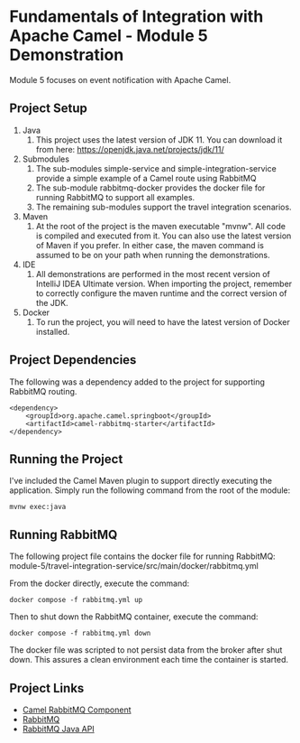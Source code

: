 # Fundamentals of Integration with Apache Camel - Module 5 Demonstration

Module 5 focuses on event notification with Apache Camel.  

## Project Setup

1. Java
    1. This project uses the latest version of JDK 11. You can download it from here: https://openjdk.java.net/projects/jdk/11/
2. Submodules
    1. The sub-modules simple-service and simple-integration-service provide a simple example of a Camel route using RabbitMQ
    2. The sub-module rabbitmq-docker provides the docker file for running RabbitMQ to support all examples. 
    3. The remaining sub-modules support the travel integration scenarios. 
3. Maven
    1. At the root of the project is the maven executable "mvnw". All code is compiled and executed from it. You can also use the latest version of Maven if you prefer. In either case, the maven command is assumed to be on your path when running the demonstrations.
4. IDE
    1. All demonstrations are performed in the most recent version of IntelliJ IDEA Ultimate version. When importing the project, remember to correctly configure the maven runtime and the correct version of the JDK.
5. Docker
   1. To run the project, you will need to have the latest version of Docker installed. 

## Project Dependencies

The following was a dependency added to the project for supporting RabbitMQ routing. 

```
<dependency>
    <groupId>org.apache.camel.springboot</groupId>
    <artifactId>camel-rabbitmq-starter</artifactId>
</dependency>
```

## Running the Project

I've included the Camel Maven plugin to support directly executing the application. Simply run the following command from the root of the module:

```
mvnw exec:java
```

## Running RabbitMQ

The following project file contains the docker file for running RabbitMQ: module-5/travel-integration-service/src/main/docker/rabbitmq.yml

From the docker directly, execute the command:

```
docker compose -f rabbitmq.yml up
```

Then to shut down the RabbitMQ container, execute the command:

```
docker compose -f rabbitmq.yml down
```

The docker file was scripted to not persist data from the broker after shut down. This assures a clean environment each time the container is started.  

## Project Links

* [Camel RabbitMQ Component](https://camel.apache.org/components/3.13.x/rabbitmq-component.html)
* [RabbitMQ](https://www.rabbitmq.com/)
* [RabbitMQ Java API](https://www.rabbitmq.com/api-guide.html)

